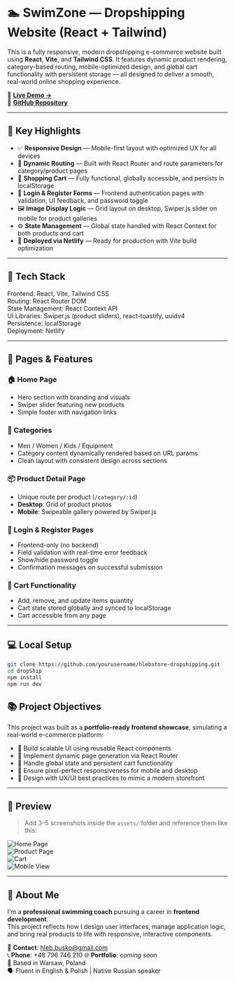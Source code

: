# 🏊 SwimZone — Dropshipping Website (React + Tailwind)

This is a fully responsive, modern dropshipping e-commerce website built using **React**, **Vite**, and **Tailwind CSS**. It features dynamic product rendering, category-based routing, mobile-optimized design, and global cart functionality with persistent storage — all designed to deliver a smooth, real-world online shopping experience.

📍 **[Live Demo →](https://swimzone-dropshipping.netlify.app/)**  
📁 **[GitHub Repository](https://github.com/HlebBusko/DropShippingMain)**

---

## 🚀 Key Highlights

- ✅ **Responsive Design** — Mobile-first layout with optimized UX for all devices
- 🧭 **Dynamic Routing** — Built with React Router and route parameters for category/product pages
- 🛒 **Shopping Cart** — Fully functional, globally accessible, and persists in localStorage
- 🔐 **Login & Register Forms** — Frontend authentication pages with validation, UI feedback, and password toggle
- 🖼️ **Image Display Logic** — Grid layout on desktop, Swiper.js slider on mobile for product galleries
- ⚙️ **State Management** — Global state handled with React Context for both products and cart
- 🚀 **Deployed via Netlify** — Ready for production with Vite build optimization

---

## 🧱 Tech Stack

Frontend: React, Vite, Tailwind CSS  
Routing: React Router DOM  
State Management: React Context API  
UI Libraries: Swiper.js (product sliders), react-toastify, uuidv4  
Persistence: localStorage  
Deployment: Netlify

---

## 📂 Pages & Features

### 🏠 Home Page

- Hero section with branding and visuals
- Swiper slider featuring new products
- Simple footer with navigation links

### 🧢 Categories

- Men / Women / Kids / Equipment
- Category content dynamically rendered based on URL params
- Clean layout with consistent design across sections

### 📦 Product Detail Page

- Unique route per product (`/category/:id`)
- **Desktop**: Grid of product photos
- **Mobile**: Swipeable gallery powered by Swiper.js

### 🔐 Login & Register Pages

- Frontend-only (no backend)
- Field validation with real-time error feedback
- Show/hide password toggle
- Confirmation messages on successful submission

### 🛒 Cart Functionality

- Add, remove, and update items quantity
- Cart state stored globally and synced to localStorage
- Cart accessible from any page

---

## 💻 Local Setup

```bash
git clone https://github.com/yourusername/hlebstore-dropshipping.git
cd dropShip
npm install
npm run dev
```

## 📚 Project Objectives

This project was built as a **portfolio-ready frontend showcase**, simulating a real-world e-commerce platform:

- 🔧 Build scalable UI using reusable React components
- 🧭 Implement dynamic page generation via React Router
- 🛒 Handle global state and persistent cart functionality
- 📱 Ensure pixel-perfect responsiveness for mobile and desktop
- 🎨 Design with UX/UI best practices to mimic a modern storefront

---

## 📸 Preview

> Add 3–5 screenshots inside the `assets/` folder and reference them like this:

![Home Page](./dropShip/./public/screenshot1Desktop.png)  
![Product Page](./dropShip/./public/screenshot2Desktop.png)  
![Cart](./dropShip/public/screenshot3Desktop.png)  
![Mobile View](./dropShip/./public/screenshot4Mobile.jpg)

---

## 🤝 About Me

I'm a **professional swimming coach** pursuing a career in **frontend development**.  
This project reflects how I design user interfaces, manage application logic, and bring real products to life with responsive, interactive components.

📧 **Contact**: [hleb.busko@gmail.com](mailto:hleb.busko@gmail.com)  
📞 **Phone**: +48 796 746 210
🌐 **Portfolio**: _coming soon_  
📍 Based in Warsaw, Poland  
🗣 Fluent in English & Polish | Native Russian speaker
